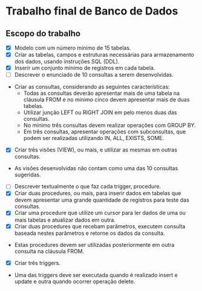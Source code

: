 # Trabalho final de Banco de Dados

## Escopo do trabalho
- [x] Modelo com um número mínimo de 15 tabelas.
- [x] Criar as tabelas, campos e estruturas necessárias para armazenamento dos dados, usando instruções SQL (DDL).
- [x] Inserir um conjunto mínimo de registros em cada tabela.
- [ ] Descrever o enunciado de 10 consultas a serem desenvolvidas.
- Criar as consultas, considerando as seguintes características:
  - Todas as consultas deverão apresentar mais de uma tabela na cláusula FROM e no mínimo cinco devem apresentar mais de duas tabelas.
  - Utilizar junção LEFT ou RIGHT JOIN em pelo menos duas das consultas.
  - No mínimo três consultas devem realizar operações com GROUP BY.
  - Em três consultas, apresentar operações com subconsultas, que podem ser realizadas utilizando IN, ALL, EXISTS, SOME.
- [x] Criar três visões (VIEW), ou mais, e utilizar as mesmas em outras consultas. 
 - As visões desenvolvidas não contam como uma das 10 consultas sugeridas.

- [ ] Descrever textualmente o que faz cada trigger, procedure.
- [x] Criar duas procedures, ou mais, para inserir dados em tabelas que devem apresentar uma grande quantidade de registros para teste das consultas.
- [x] Criar uma procedure que utilize um cursor para ler dados de uma ou mais tabelas e atualizar dados em outra. 
- [x] Criar duas procedures que recebam parâmetros, executem consulta baseada nestes parâmetros e retorne os dados da consulta.
 - Estas procedures devem ser utilizadas posteriormente em outra consulta na cláusula FROM.
- [x] Criar três triggers.
 - Uma das triggers deve ser executada quando é realizado insert e update e outra quando ocorrer operação delete.
